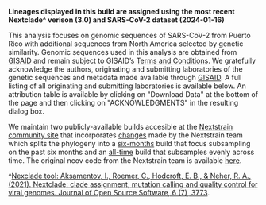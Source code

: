 **Lineages displayed in this build are assigned using the most recent Nextclade^ verison (3.0) and SARS-CoV-2 dataset (2024-01-16)**

This analysis focuses on genomic sequences of SARS-CoV-2 from Puerto Rico with additional sequences from North America selected by genetic similarity. Genomic sequences used in this analysis are obtained from [GISAID](https://gisaid.org) and remain subject to GISAID’s [Terms and Conditions](https://www.gisaid.org/registration/terms-of-use/). We gratefully acknowledge the authors, originating and submitting laboratories of the genetic sequences and metadata made available through [GISAID](https://gisaid.org). A full listing of all originating and submitting laboratories is available below. An attribution table is available by clicking on "Download Data" at the bottom of the page and then clicking on "ACKNOWLEDGMENTS" in the resulting dialog box.

We maintain two publicly-available builds accesible at the [Nextstrain community site](https://nextstrain.org/community/arodzh-sudo/ncov-puertorico/) that incorporates [changes](https://github.com/nextstrain/ncov/pull/910) made by the Nextstrain team which splits the phylogeny into a [six-months](https://nextstrain.org/community/arodzh-sudo/ncov-puertorico/Puerto-Rico/six-months/?branchLabel=emerging_lineage&f_country=Puerto%20Rico&m=div) build that focus subsampling on the past six months and an [all-time](https://nextstrain.org/community/arodzh-sudo/ncov-puertorico/Puerto-Rico/all-time?branchLabel=emerging_lineage&f_country=Puerto%20Rico&m=div) build that subsamples evenly across time. The original ncov code from the Nextstrain team is available [here](https://github.com/nextstrain/ncov).

^[Nexclade tool: Aksamentov, I., Roemer, C., Hodcroft, E. B., & Neher, R. A., (2021). Nextclade: clade assignment, mutation calling and quality control for viral genomes. Journal of Open Source Software, 6 (7), 3773](https://joss.theoj.org/papers/10.21105/joss.03773).
